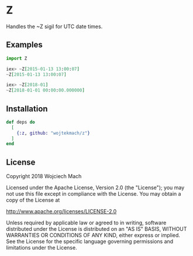 # Z

Handles the ~Z sigil for UTC date times.

## Examples

```elixir
import Z

iex> ~Z[2015-01-13 13:00:07]
~Z[2015-01-13 13:00:07]

iex> ~Z[2018-01]
~Z[2018-01-01 00:00:00.000000]
```

## Installation

```elixir
def deps do
  [
    {:z, github: "wojtekmach/z"}
  ]
end
```

## License

Copyright 2018 Wojciech Mach

Licensed under the Apache License, Version 2.0 (the "License"); you may not use this file except in compliance with the License. You may obtain a copy of the License at

http://www.apache.org/licenses/LICENSE-2.0

Unless required by applicable law or agreed to in writing, software distributed under the License is distributed on an "AS IS" BASIS, WITHOUT WARRANTIES OR CONDITIONS OF ANY KIND, either express or implied. See the License for the specific language governing permissions and limitations under the License.
